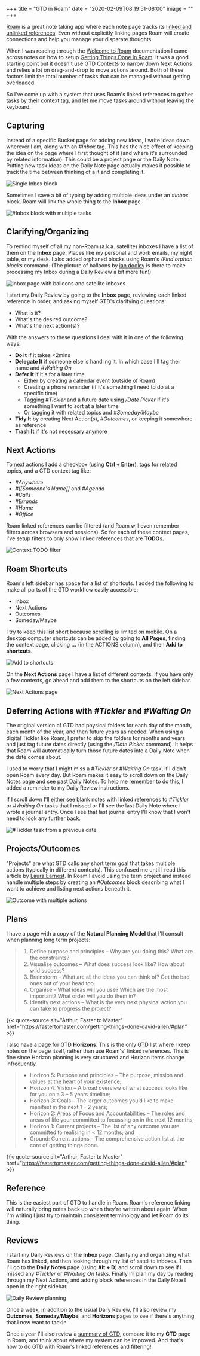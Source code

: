 +++
title = "GTD in Roam"
date = "2020-02-09T08:19:51-08:00"
image = ""
+++

[Roam](https://roamresearch.com/) is a great note taking app where each note page tracks its [linked and unlinked references](https://roamresearch.com/#/v8/help/page/Vu1MmjinS). Even without explicitly linking pages Roam will create connections and help you manage your disparate thoughts.

When I was reading through the [Welcome to Roam](https://roamresearch.com/#/v8/help/page/1308) documentation I came across notes on how to setup [Getting Things Done in Roam](https://roamresearch.com/#/v8/help/page/AImpYBcPs). It was a good starting point but it doesn't use GTD Contexts to narrow down Next Actions and relies a lot on drag-and-drop to move actions around. Both of these factors limit the total number of tasks that can be managed without getting overloaded.

So I've come up with a system that uses Roam's linked references to gather tasks by their context tag, and let me move tasks around without leaving the keyboard.

## Capturing

Instead of a specific Bucket page for adding new ideas, I write ideas down wherever I am, along with an *#Inbox* tag. This has the nice effect of keeping the idea on the page where I first thought of it (and where it's surrounded by related information). This could be a project page or the Daily Note. Putting new task ideas on the Daily Note page actually makes it possible to track the time between thinking of a it and completing it.

![Single Inbox block](inbox-block-with-single-task.png)

Sometimes I save a bit of typing by adding multiple ideas under an *#Inbox* block. Roam will link the whole thing to the **Inbox** page.

![#Inbox block with multiple tasks](./inbox-block-with-multiple-tasks.png)

## Clarifying/Organizing

To remind myself of all my non-Roam (a.k.a. satellite) inboxes I have a list of them on the **Inbox** page. Places like my personal and work emails, my night table, or my desk. I also added orphaned blocks using Roam's */Find orphan blocks* command. (The picture of balloons by [ian dooley](https://unsplash.com/@sadswim) is there to make processing my Inbox during a Daily Review a bit more fun!)

![Inbox page with balloons and satellite inboxes](./inbox.png)

I start my Daily Review by going to the **Inbox** page, reviewing each linked reference in order, and asking myself GTD's clarifying questions:  

- What is it?
- What's the desired outcome?
- What's the next action(s)?

With the answers to these questions I deal with it in one of the following ways:

- **Do It** if it takes <2mins
- **Delegate It** if someone else is handling it. In which case I'll tag their name and *#Waiting On*
- **Defer It** if it's for a later time.
    - Either by creating a calendar event (outside of Roam)
    - Creating a phone reminder (if it's something I need to do at a specific time) 
    - Tagging *#Tickler* and a future date using */Date Picker* if it's something I want to sort at a later time
    - Or tagging it with related topics and *#Someday/Maybe*
- **Tidy It** by creating Next Action(s), *#Outcomes*, or keeping it somewhere as reference
- **Trash It** if it's not necessary anymore

## Next Actions

To next actions I add a checkbox (using **Ctrl + Enter**), tags for related topics, and a GTD context tag like:

- *#Anywhere*
- *#[[Someone's Name]]* and *#Agenda*
- *#Calls*
- *#Errands*
- *#Home*
- *#Office*

Roam linked references can be filtered (and Roam will even remember filters across browsers and sessions). So for each of these context pages, I've setup filters to only show linked references that are **TODO**s.

![Context TODO filter](./context-todo-filter.png)

## Roam Shortcuts

Roam's left sidebar has space for a list of shortcuts. I added the following to make all parts of the GTD workflow easily accessible:

- Inbox
- Next Actions
- Outcomes
- Someday/Maybe

I try to keep this list short because scrolling is limited on mobile. On a desktop computer shortcuts can be added by going to **All Pages**, finding the context page, clicking **...** (in the ACTIONS column), and then **Add to shortcuts**.
                                                                      
![Add to shortcuts](./add-to-shortcuts.png)

On the **Next Actions** page I have a list of different contexts. If you have only a few contexts, go ahead and add them to the shortcuts on the left sidebar.

![Next Actions page](./next-actions.png)

## Deferring Actions with *#Tickler* and *#Waiting On*

The original version of GTD had physical folders for each day of the month, each month of the year, and then future years as needed. When using a digital Tickler like Roam, I prefer to skip the folders for months and years and just tag future dates directly (using the */Date Picker* command). It helps that Roam will automatically turn those future dates into a Daily Note when the date comes about.

I used to worry that I might miss a *#Tickler* or *#Waiting On* task, if I didn't open Roam every day. But Roam makes it easy to scroll down on the Daily Notes page and see past Daily Notes. To help me remember to do this, I added a reminder to my Daily Review instructions.

If I scroll down I'll either see blank notes with linked references to *#Tickler* or *#Waiting On* tasks that I missed or I'll see the last Daily Note where I wrote a journal entry. Once I see that last journal entry I'll know that I won't need to look any further back.

![#Tickler task from a previous date](./tickler-task-from-previous-date.png)

## Projects/Outcomes

"Projects" are what GTD calls any short term goal that takes multiple actions (typically in different contexts). This confused me until I read this article by [Laura Earnest](http://lauraearnest.com/simplifying-getting-things-done-projects/). In Roam I avoid using the term project and instead handle multiple steps by creating an *#Outcomes* block describing what I want to achieve and listing next actions beneath it.

![Outcome with multiple actions](./outcome-with-multiple-actions.png)

## Plans

I have a page with a copy of the **Natural Planning Model** that I'll consult when planning long term projects:

> 1. Define purpose and principles – Why are you doing this? What are the constraints?
> 1. Visualise outcomes – What does success look like? How about wild success?
> 1. Brainstorm – What are all the ideas you can think of? Get the bad ones out of your head too.
> 1. Organise – What ideas will you use? Which are the most important? What order will you do them in?
> 1. Identify next actions – What is the very next physical action you can take to progress the project?

{{< quote-source alt="Arthur, Faster to Master" href="https://fastertomaster.com/getting-things-done-david-allen/#plan" >}}

I also have a page for GTD **Horizons**. This is the only GTD list where I keep notes on the page itself, rather than use Roam's' linked references. This is fine since Horizon planning is very structured and Horizon items change infrequently.

>- Horizon 5: Purpose and principles – The purpose, mission and values at the heart of your existence;
>- Horizon 4: Vision – A broad overview of what success looks like for you on a 3 – 5 years timeline;
>- Horizon 3: Goals – The larger outcomes you’d like to make manifest in the next 1 – 2 years;
>- Horizon 2: Areas of Focus and Accountabilities – The roles and areas of life your committed to focussing on in the next 12 months;
>- Horizon 1: Current projects – The list of any outcome you are committed to realising in < 12 months; and
>- Ground: Current actions – The comprehensive action list at the core of getting things done.

{{< quote-source alt="Arthur, Faster to Master" href="https://fastertomaster.com/getting-things-done-david-allen/#plan" >}}

## Reference

This is the easiest part of GTD to handle in Roam. Roam's reference linking will naturally bring notes back up when they're written about again. When I'm writing I just try to maintain consistent terminology and let Roam do its thing.

## Reviews

I start my Daily Reviews on the **Inbox** page. Clarifying and organizing what Roam has linked, and then looking through my list of satellite inboxes. Then I'll go to the **Daily Notes** page (using **Alt + D**) and scroll down to see if I missed any *#Tickler* or *#Waiting On* tasks. Finally I'll plan my day by reading through my Next Actions, and adding block references in the Daily Note I open in the right sidebar.

![Daily Review planning](./daily-review-planning.png)

Once a week, in addition to the usual Daily Review, I'll also review my **Outcomes**, **Someday/Maybe**, and **Horizons** pages to see if there's anything that I now want to tackle.

Once a year I'll also review a [summary of GTD](https://fastertomaster.com/getting-things-done-david-allen/), compare it to my **GTD** page in Roam, and think about where my system can be improved. And that's how to do GTD with Roam's linked references and filtering!